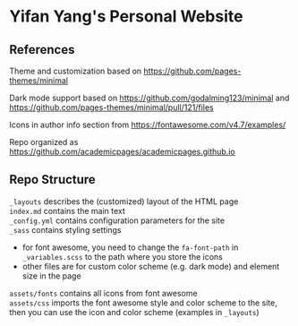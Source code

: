 # Yifan Yang's Personal Website

## References

Theme and customization based on https://github.com/pages-themes/minimal

Dark mode support based on https://github.com/godalming123/minimal and https://github.com/pages-themes/minimal/pull/121/files

Icons in author info section from https://fontawesome.com/v4.7/examples/

Repo organized as https://github.com/academicpages/academicpages.github.io

## Repo Structure

`_layouts` describes the (customized) layout of the HTML page  
`index.md` contains the main text  
`_config.yml` contains configuration parameters for the site  
`_sass` contains styling settings
- for font awesome, you need to change the `fa-font-path` in `_variables.scss` to the path where you store the icons
- other files are for custom color scheme (e.g. dark mode) and element size in the page

`assets/fonts` contains all icons from font awesome  
`assets/css` imports the font awesome style and color scheme to the site, then you can use the icon and color scheme (examples in `_layouts`)
